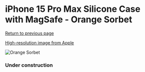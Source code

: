 # iPhone 15 Pro Max Silicone Case with MagSafe - Orange Sorbet

[Return to previous page](/iphone_15)

[High-resolution image from Apple](https://store.storeimages.cdn-apple.com/8756/as-images.apple.com/is/MT1W3?wid=4500&hei=4500&fmt=png)

<div style="width: 384px"><img src="/everypreview/MT1W3.png" alt="Orange Sorbet"></div>

### Under construction
